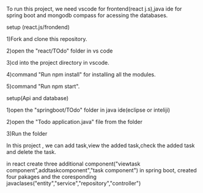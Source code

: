 To run this project, we need vscode for frontend(react j.s),java ide for spring boot and mongodb compass for acessing the databases.

setup (react.js/frondend)

1)Fork and clone this repository.

2)open the "react/TOdo" folder in vs code

3)cd into the project directory in vscode.

4)command "Run npm install" for installing all the modules.

5)command "Run npm start".


 setup(Api and database)
 
 1)open the "springboot/TOdo" folder in java ide(eclipse or inteliji)
 
 2)open the "Todo application.java" file from the folder
 
 3)Run the folder
 
 
In this project ,
we can add task,view the added task,check the added task and delete the task.

in react create three additional component("viewtask component",addtaskcomponent","task component")
in spring boot, created four pakages and the coresponding javaclases("entity","service","repository","controller")
